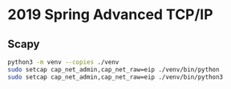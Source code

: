 # 2019 Spring Advanced TCP/IP

## Scapy
```bash
python3 -m venv --copies ./venv
sudo setcap cap_net_admin,cap_net_raw=eip ./venv/bin/python
sudo setcap cap_net_admin,cap_net_raw=eip ./venv/bin/python3
```
